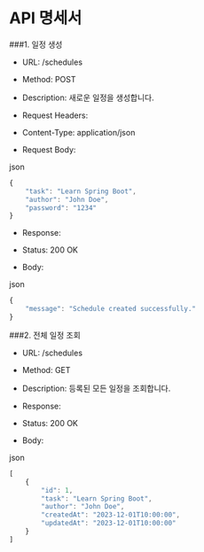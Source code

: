 # API 명세서

###1. 일정 생성
   
+ URL: /schedules

+ Method: POST

+ Description: 새로운 일정을 생성합니다.

+ Request Headers:

+ Content-Type: application/json

+ Request Body:

json
```js
{
    "task": "Learn Spring Boot",
    "author": "John Doe",
    "password": "1234"
}
```
+ Response:

+ Status: 200 OK

+ Body:

json
```js
{
    "message": "Schedule created successfully."
}
```

###2. 전체 일정 조회
+ URL: /schedules
  
+ Method: GET
  
+ Description: 등록된 모든 일정을 조회합니다.
  
+ Response:
  
+ Status: 200 OK
  
+ Body:
  
json
```js
[
    {
        "id": 1,
        "task": "Learn Spring Boot",
        "author": "John Doe",
        "createdAt": "2023-12-01T10:00:00",
        "updatedAt": "2023-12-01T10:00:00"
    }
]
```
